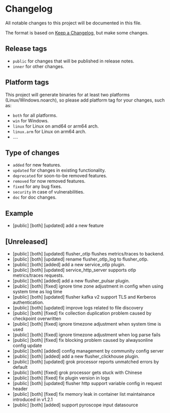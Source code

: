# Changelog

All notable changes to this project will be documented in this file.

The format is based on [Keep a Changelog](https://keepachangelog.com/en/1.0.0/), but make some changes.

## Release tags

- `public` for changes that will be published in release notes.
- `inner` for other changes.

## Platform tags

This project will generate binaries for at least two platforms (Linux/Windows.noarch), so please add platform tag for
your changes, such as:

- `both` for all platforms.
- `win` for Windows.
- `linux` for Linux on amd64 or arm64 arch.
- `linux.arm` for Linux on arm64 arch.
- ....

## Type of changes

- `added` for new features.
- `updated` for changes in existing functionality.
- `deprecated` for soon-to-be removed features.
- `removed` for now removed features.
- `fixed` for any bug fixes.
- `security` in case of vulnerabilities.
- `doc` for doc changes.

## Example

- [public] [both] [updated] add a new feature

## [Unreleased]

- [public] [both] [updated] flusher_otlp flushes metrics/traces to backend.
- [public] [both] [updated] rename flusher_otlp_log to flusher_otlp.
- [public] [both] [added] add a new service_otlp plugin.
- [public] [both] [updated] service_http_server supports otlp metrics/traces requests.
- [public] [both] [added] add a new flusher_pulsar plugin.
- [public] [both] [fixed] ignore time zone adjustment in config when using system time as log time
- [public] [both] [updated] flusher kafka v2 support TLS and Kerberos authentication.
- [public] [both] [updated] improve logs related to file discovery
- [public] [both] [fixed] fix collection duplication problem caused by checkpoint overwritten
- [public] [both] [fixed] ignore timezone adjustment when system time is used
- [public] [both] [fixed] ignore timezone adjustment when log parse fails
- [public] [both] [fixed] fix blocking problem caused by alwaysonline config update
- [public] [both] [added] config management by community config server
- [public] [both] [added] add a new flusher\_clickhouse plugin.
- [public] [both] [updated] grok processor reports unmatched errors by default
- [public] [both] [fixed] grok processor gets stuck with Chinese
- [public] [both] [fixed] fix plugin version in logs
- [public] [both] [updated] flusher http support variable config in request header
- [public] [both] [fixed] fix memory leak in container list maintainance introduced in v1.2.1
- [public] [both] [added] support pyroscope input datasource
